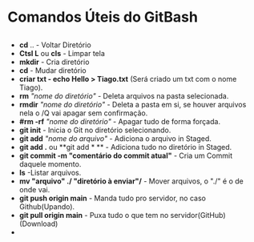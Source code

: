 # Comandos Úteis do GitBash

## 

- **cd**  .. - Voltar Diretório
- **Ctsl L** ou **cls** - Limpar tela 
- **mkdir** - Cria diretório
- **cd** - Mudar diretório
- **criar txt - echo Hello > Tiago.txt**      (Será criado um txt com o nome Tiago).
- **rm**  *"nome do diretório"* - Deleta arquivos na pasta selecionada.
- **rmdir**  *"nome do diretório"* - Deleta a pasta em si, se houver arquivos nela o /Q vai apagar sem confirmação.
- **#rm -rf** *"nome do diretório"* - Apagar tudo de forma forçada.
- **git init** - Inicia o Git no diretório selecionando.
- **git add** *"nome do arquivo"* - Adiciona o arquivo in Staged.
- **git add .** ou **git add * ** - Adiciona tudo no diretório in Staged.
- **git commit -m "comentário do commit atual"** - Cria um Commit daquele momento.
- **ls** -Listar arquivos.
- **mv "arquivo" ./ "diretório à enviar"/** - Mover arquivos, o "./" é o de onde vai.
- **git push origin main** - Manda tudo pro servidor, no caso Github(Upando).
- **git pull origin main** - Puxa tudo o que tem no servidor(GitHub)(Download)
- 
